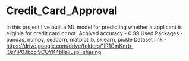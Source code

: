 # Credit_Card_Approval
In this project I've built a ML model for predicting whether a applicant is eligible for credit card or not.
Achived accuracy - 0.99
Used Packages - pandas, numpy, seaborn, matplotlib, sklearn, pickle
Dataset link - https://drive.google.com/drive/folders/1IR1GmKnrb-l0sYiP0Jbccl9CQYK4bIla?usp=sharing
